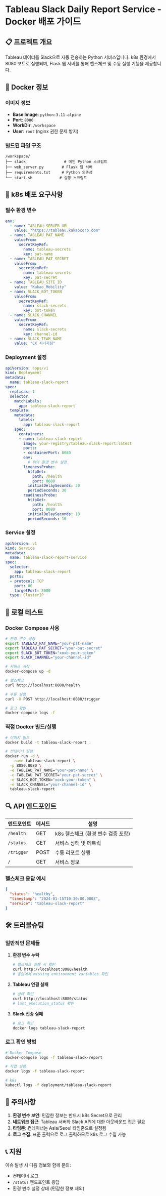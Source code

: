 # Tableau Slack Daily Report Service - Docker 배포 가이드

## 📋 프로젝트 개요

Tableau 데이터를 Slack으로 자동 전송하는 Python 서비스입니다.
k8s 환경에서 8080 포트로 실행되며, Flask 웹 서버를 통해 헬스체크 및 수동 실행 기능을 제공합니다.

## 🐳 Docker 정보

### 이미지 정보
- **Base Image**: `python:3.11-alpine`
- **Port**: `8080`
- **WorkDir**: `/workspace`
- **User**: `root` (nginx 권한 문제 방지)

### 빌드된 파일 구조
```
/workspace/
├── slack                 # 메인 Python 스크립트
├── web_server.py        # Flask 웹 서버
├── requirements.txt     # Python 의존성
└── start.sh            # 실행 스크립트
```

## 🚀 k8s 배포 요구사항

### 필수 환경 변수
```yaml
env:
  - name: TABLEAU_SERVER_URL
    value: "https://tableau.kakaocorp.com"
  - name: TABLEAU_PAT_NAME
    valueFrom:
      secretKeyRef:
        name: tableau-secrets
        key: pat-name
  - name: TABLEAU_PAT_SECRET
    valueFrom:
      secretKeyRef:
        name: tableau-secrets
        key: pat-secret
  - name: TABLEAU_SITE_ID
    value: "Kakao_Mobility"
  - name: SLACK_BOT_TOKEN
    valueFrom:
      secretKeyRef:
        name: slack-secrets
        key: bot-token
  - name: SLACK_CHANNEL
    valueFrom:
      secretKeyRef:
        name: slack-secrets
        key: channel-id
  - name: SLACK_TEAM_NAME
    value: "CX 시너지팀"
```

### Deployment 설정
```yaml
apiVersion: apps/v1
kind: Deployment
metadata:
  name: tableau-slack-report
spec:
  replicas: 1
  selector:
    matchLabels:
      app: tableau-slack-report
  template:
    metadata:
      labels:
        app: tableau-slack-report
    spec:
      containers:
      - name: tableau-slack-report
        image: your-registry/tableau-slack-report:latest
        ports:
        - containerPort: 8080
        env:
          # 위의 환경 변수 설정
        livenessProbe:
          httpGet:
            path: /health
            port: 8080
          initialDelaySeconds: 30
          periodSeconds: 30
        readinessProbe:
          httpGet:
            path: /health
            port: 8080
          initialDelaySeconds: 10
          periodSeconds: 10
```

### Service 설정
```yaml
apiVersion: v1
kind: Service
metadata:
  name: tableau-slack-report-service
spec:
  selector:
    app: tableau-slack-report
  ports:
  - protocol: TCP
    port: 80
    targetPort: 8080
  type: ClusterIP
```

## 🔧 로컬 테스트

### Docker Compose 사용
```bash
# 환경 변수 설정
export TABLEAU_PAT_NAME="your-pat-name"
export TABLEAU_PAT_SECRET="your-pat-secret"
export SLACK_BOT_TOKEN="xoxb-your-token"
export SLACK_CHANNEL="your-channel-id"

# 서비스 시작
docker-compose up -d

# 헬스체크
curl http://localhost:8080/health

# 수동 실행
curl -X POST http://localhost:8080/trigger

# 로그 확인
docker-compose logs -f
```

### 직접 Docker 빌드/실행
```bash
# 이미지 빌드
docker build -t tableau-slack-report .

# 컨테이너 실행
docker run -d \
  --name tableau-slack-report \
  -p 8080:8080 \
  -e TABLEAU_PAT_NAME="your-pat-name" \
  -e TABLEAU_PAT_SECRET="your-pat-secret" \
  -e SLACK_BOT_TOKEN="xoxb-your-token" \
  -e SLACK_CHANNEL="your-channel-id" \
  tableau-slack-report
```

## 🔍 API 엔드포인트

| 엔드포인트 | 메서드 | 설명 |
|-----------|--------|------|
| `/health` | GET | k8s 헬스체크 (환경 변수 검증 포함) |
| `/status` | GET | 서비스 상태 및 메트릭 |
| `/trigger` | POST | 수동 리포트 실행 |
| `/` | GET | 서비스 정보 |

### 헬스체크 응답 예시
```json
{
  "status": "healthy",
  "timestamp": "2024-01-15T10:30:00.000Z",
  "service": "tableau-slack-report"
}
```

## 🛠 트러블슈팅

### 일반적인 문제들

1. **환경 변수 누락**
   ```bash
   # 헬스체크 실패 시 확인
   curl http://localhost:8080/health
   # 응답에서 missing environment variables 확인
   ```

2. **Tableau 연결 실패**
   ```bash
   # 상태 확인
   curl http://localhost:8080/status
   # last_execution_status 확인
   ```

3. **Slack 전송 실패**
   ```bash
   # 로그 확인
   docker logs tableau-slack-report
   ```

### 로그 확인 방법
```bash
# Docker Compose
docker-compose logs -f tableau-slack-report

# 직접 실행
docker logs -f tableau-slack-report

# k8s
kubectl logs -f deployment/tableau-slack-report
```

## 📝 주의사항

1. **환경 변수 보안**: 민감한 정보는 반드시 k8s Secret으로 관리
2. **네트워크 접근**: Tableau 서버와 Slack API에 대한 아웃바운드 접근 필요
3. **타임존**: 컨테이너는 Asia/Seoul 타임존으로 설정됨
4. **로그 수집**: 표준 출력으로 로그 출력하므로 k8s 로그 수집 가능

## 📞 지원

이슈 발생 시 다음 정보와 함께 문의:
- 컨테이너 로그
- `/status` 엔드포인트 응답
- 환경 변수 설정 상태 (민감한 정보 제외)